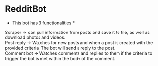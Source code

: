 # RedditBot

* This bot has 3 functionalities *

Scraper ->  can pull information from posts and save it to file, as well as download photos and videos.<br >
Post reply -> Watches for new posts and when a post is created with the provided criteria. The bot will send a reply to the post.<br >
Comment bot -> Watches comments and replies to them if the criteria to trigger the bot is met within the body of the comment.<br >
